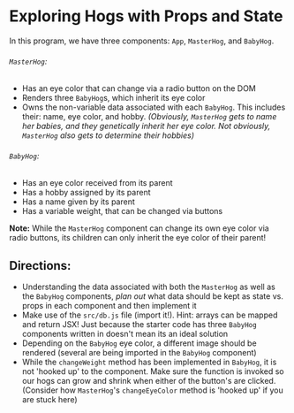 # Exploring Hogs with Props and State

In this program, we have three components: `App`, `MasterHog`, and `BabyHog`.

###### `MasterHog`:

- Has an eye color that can change via a radio button on the DOM
- Renders three `BabyHog`s, which inherit its eye color
- Owns the non-variable data associated with each `BabyHog`. This includes their: name, eye color, and hobby. _(Obviously, `MasterHog` gets to name her babies, and they genetically inherit her eye color. Not obviously, `MasterHog` also gets to determine their hobbies)_

###### `BabyHog`:

- Has an eye color received from its parent
- Has a hobby assigned by its parent
- Has a name given by its parent
- Has a variable weight, that can be changed via buttons

**Note:** While the `MasterHog` component can change its own eye color via radio buttons, its children can only inherit the eye color of their parent!


## Directions:

- Understanding the data associated with both the `MasterHog` as well as the `BabyHog` components, _plan out_ what data should be kept as state vs. props in each component and then implement it
- Make use of the `src/db.js` file (import it!). Hint: arrays can be mapped and return JSX! Just because the starter code has three `BabyHog` components written in doesn't mean its an ideal solution
- Depending on the `BabyHog` eye color, a different image should be rendered (several are being imported in the `BabyHog` component)
- While the `changeWeight` method has been implemented in `BabyHog`, it is not 'hooked up' to the component. Make sure the function is invoked so our hogs can grow and shrink when either of the button's are clicked. (Consider how `MasterHog`'s `changeEyeColor` method is 'hooked up' if you are stuck here)
